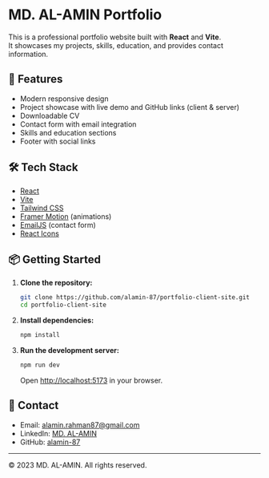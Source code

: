 # MD. AL-AMIN Portfolio

This is a professional portfolio website built with **React** and **Vite**.  
It showcases my projects, skills, education, and provides contact information.

## 🚀 Features

- Modern responsive design
- Project showcase with live demo and GitHub links (client & server)
- Downloadable CV
- Contact form with email integration
- Skills and education sections
- Footer with social links

## 🛠️ Tech Stack

- [React](https://react.dev/)
- [Vite](https://vitejs.dev/)
- [Tailwind CSS](https://tailwindcss.com/)
- [Framer Motion](https://www.framer.com/motion/) (animations)
- [EmailJS](https://www.emailjs.com/) (contact form)
- [React Icons](https://react-icons.github.io/react-icons/)

## 📦 Getting Started

1. **Clone the repository:**
   ```bash
   git clone https://github.com/alamin-87/portfolio-client-site.git
   cd portfolio-client-site
   ```
2. **Install dependencies:**
   ```bash
   npm install
   ```
3. **Run the development server:**
   ```bash
   npm run dev
   ```
   Open [http://localhost:5173](http://localhost:5173) in your browser.

## 📧 Contact

- Email: alamin.rahman87@gmail.com
- LinkedIn: [MD. AL-AMIN](https://www.linkedin.com/in/alamin-rahman87/)
- GitHub: [alamin-87](https://github.com/alamin-87)

---

© 2023 MD. AL-AMIN. All rights reserved.
